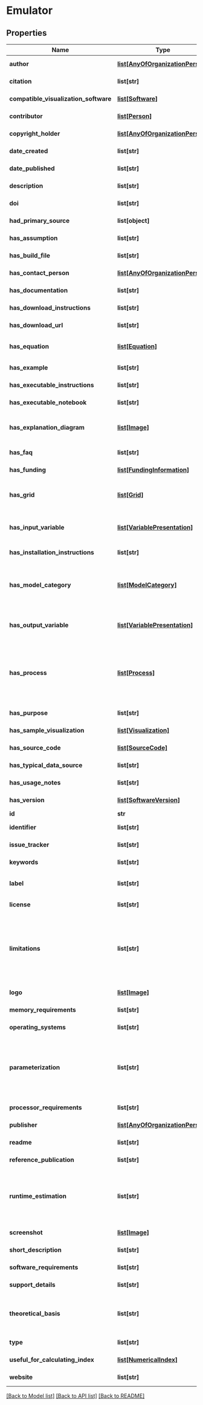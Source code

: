 # Emulator

## Properties
Name | Type | Description | Notes
------------ | ------------- | ------------- | -------------
**author** | [**list[AnyOfOrganizationPerson]**](AnyOfOrganizationPerson.md) | Description not available | [optional] 
**citation** | **list[str]** | Description not available | [optional] 
**compatible_visualization_software** | [**list[Software]**](Software.md) | Description not available | [optional] 
**contributor** | [**list[Person]**](Person.md) | Description not available | [optional] 
**copyright_holder** | [**list[AnyOfOrganizationPerson]**](AnyOfOrganizationPerson.md) | Description not available | [optional] 
**date_created** | **list[str]** | Description not available | [optional] 
**date_published** | **list[str]** | Description not available | [optional] 
**description** | **list[str]** | small description | [optional] 
**doi** | **list[str]** | Description not available | [optional] 
**had_primary_source** | **list[object]** | Description not available | [optional] 
**has_assumption** | **list[str]** | Description not available | [optional] 
**has_build_file** | **list[str]** | Description not available | [optional] 
**has_contact_person** | [**list[AnyOfOrganizationPerson]**](AnyOfOrganizationPerson.md) | Description not available | [optional] 
**has_documentation** | **list[str]** | Description not available | [optional] 
**has_download_instructions** | **list[str]** | Description not available | [optional] 
**has_download_url** | **list[str]** | Description not available | [optional] 
**has_equation** | [**list[Equation]**](Equation.md) | Equations used in the model | [optional] 
**has_example** | **list[str]** | Description not available | [optional] 
**has_executable_instructions** | **list[str]** | Description not available | [optional] 
**has_executable_notebook** | **list[str]** | Description not available | [optional] 
**has_explanation_diagram** | [**list[Image]**](Image.md) | Diagram used to explain the behavior of the model | [optional] 
**has_faq** | **list[str]** | Description not available | [optional] 
**has_funding** | [**list[FundingInformation]**](FundingInformation.md) | Description not available | [optional] 
**has_grid** | [**list[Grid]**](Grid.md) | Grid information about the model | [optional] 
**has_input_variable** | [**list[VariablePresentation]**](VariablePresentation.md) | Variable that is used as input for this model | [optional] 
**has_installation_instructions** | **list[str]** | Description not available | [optional] 
**has_model_category** | [**list[ModelCategory]**](ModelCategory.md) | Category associated with a model (e.g., Hydrology, etc.) | [optional] 
**has_output_variable** | [**list[VariablePresentation]**](VariablePresentation.md) | Variable that is used as output for this model | [optional] 
**has_process** | [**list[Process]**](Process.md) | Property that indicates which physical processes (if any) are associated with a model | [optional] 
**has_purpose** | **list[str]** | Description not available | [optional] 
**has_sample_visualization** | [**list[Visualization]**](Visualization.md) | Description not available | [optional] 
**has_source_code** | [**list[SourceCode]**](SourceCode.md) | Description not available | [optional] 
**has_typical_data_source** | **list[str]** | Description not available | [optional] 
**has_usage_notes** | **list[str]** | Description not available | [optional] 
**has_version** | [**list[SoftwareVersion]**](SoftwareVersion.md) | Description not available | [optional] 
**id** | **str** | identifier | [optional] 
**identifier** | **list[str]** | Description not available | [optional] 
**issue_tracker** | **list[str]** | Description not available | [optional] 
**keywords** | **list[str]** | Description not available | [optional] 
**label** | **list[str]** | short description of the resource | [optional] 
**license** | **list[str]** | Description not available | [optional] 
**limitations** | **list[str]** | Known restrictions (i.e. cases where the model is known not to be reliable or shouldn&#39;t be used) | [optional] 
**logo** | [**list[Image]**](Image.md) | Description not available | [optional] 
**memory_requirements** | **list[str]** | Description not available | [optional] 
**operating_systems** | **list[str]** | Description not available | [optional] 
**parameterization** | **list[str]** | Were there any simplifications made to processes to make the model more efficient | [optional] 
**processor_requirements** | **list[str]** | Description not available | [optional] 
**publisher** | [**list[AnyOfOrganizationPerson]**](AnyOfOrganizationPerson.md) | Description not available | [optional] 
**readme** | **list[str]** | Description not available | [optional] 
**reference_publication** | **list[str]** | Description not available | [optional] 
**runtime_estimation** | **list[str]** | An estimate of the time required to run example codes or other known configurations | [optional] 
**screenshot** | [**list[Image]**](Image.md) | Description not available | [optional] 
**short_description** | **list[str]** | Description not available | [optional] 
**software_requirements** | **list[str]** | Description not available | [optional] 
**support_details** | **list[str]** | Description not available | [optional] 
**theoretical_basis** | **list[str]** | What is the theory behind the processes described in the model | [optional] 
**type** | **list[str]** | type of the resource | [optional] 
**useful_for_calculating_index** | [**list[NumericalIndex]**](NumericalIndex.md) | Description not available | [optional] 
**website** | **list[str]** | Description not available | [optional] 

[[Back to Model list]](../#documentation-for-models) [[Back to API list]](../#documentation-for-api-endpoints) [[Back to README]](../)


